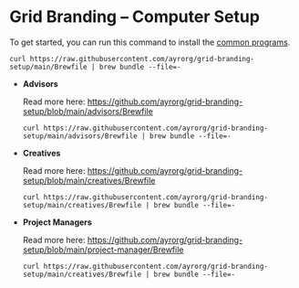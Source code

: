 # Grid Branding – Computer Setup

To get started, you can run this command to install the [common programs].

```shell
curl https://raw.githubusercontent.com/ayrorg/grid-branding-setup/main/Brewfile | brew bundle --file=-
```

[common programs]: https://github.com/ayrorg/grid-branding-setup/blob/main/Brewfile

- **Advisors**

  Read more here: https://github.com/ayrorg/grid-branding-setup/blob/main/advisors/Brewfile

  ```
  curl https://raw.githubusercontent.com/ayrorg/grid-branding-setup/main/advisors/Brewfile | brew bundle --file=-
  ```

- **Creatives**

  Read more here: https://github.com/ayrorg/grid-branding-setup/blob/main/creatives/Brewfile

  ```
  curl https://raw.githubusercontent.com/ayrorg/grid-branding-setup/main/creatives/Brewfile | brew bundle --file=-
  ```

- **Project Managers**

  Read more here: https://github.com/ayrorg/grid-branding-setup/blob/main/project-manager/Brewfile

  ```
  curl https://raw.githubusercontent.com/ayrorg/grid-branding-setup/main/creatives/Brewfile | brew bundle --file=-
  ```

